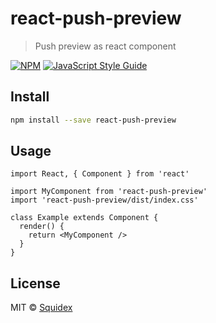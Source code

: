 # react-push-preview

> Push preview as react component

[![NPM](https://img.shields.io/npm/v/react-push-preview.svg)](https://www.npmjs.com/package/react-push-preview) [![JavaScript Style Guide](https://img.shields.io/badge/code_style-standard-brightgreen.svg)](https://standardjs.com)

## Install

```bash
npm install --save react-push-preview
```

## Usage

```tsx
import React, { Component } from 'react'

import MyComponent from 'react-push-preview'
import 'react-push-preview/dist/index.css'

class Example extends Component {
  render() {
    return <MyComponent />
  }
}
```

## License

MIT © [Squidex](https://github.com/Squidex)

